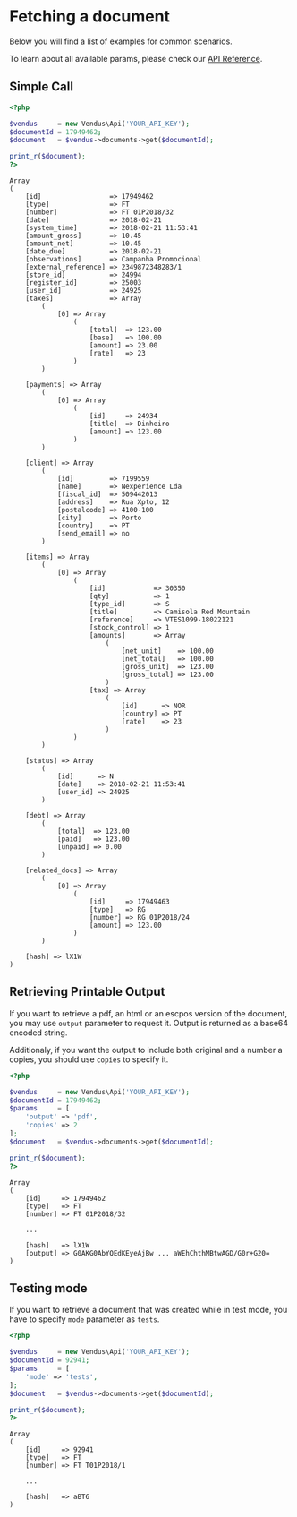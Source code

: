 # Fetching a document

Below you will find a list of examples for common scenarios. 

To learn about all available params, please check our [API Reference](https://www.vendus.pt/ws/documents.doc).

## Simple Call


```php
<?php

$vendus     = new Vendus\Api('YOUR_API_KEY');
$documentId = 17949462;
$document   = $vendus->documents->get($documentId);

print_r($document);
?>
```
```
Array
(
    [id]                 => 17949462
    [type]               => FT
    [number]             => FT 01P2018/32
    [date]               => 2018-02-21
    [system_time]        => 2018-02-21 11:53:41
    [amount_gross]       => 10.45
    [amount_net]         => 10.45
    [date_due]           => 2018-02-21
    [observations]       => Campanha Promocional
    [external_reference] => 2349872348283/1
    [store_id]           => 24994
    [register_id]        => 25003
    [user_id]            => 24925
    [taxes]              => Array
        (
            [0] => Array
                (
                    [total]  => 123.00
                    [base]   => 100.00
                    [amount] => 23.00
                    [rate]   => 23
                )
        )

    [payments] => Array
        (
            [0] => Array
                (
                    [id]     => 24934
                    [title]  => Dinheiro
                    [amount] => 123.00
                )
        )

    [client] => Array
        (
            [id]         => 7199559
            [name]       => Nexperience Lda
            [fiscal_id]  => 509442013
            [address]    => Rua Xpto, 12
            [postalcode] => 4100-100
            [city]       => Porto
            [country]    => PT
            [send_email] => no
        )

    [items] => Array
        (
            [0] => Array
                (
                    [id]            => 30350
                    [qty]           => 1
                    [type_id]       => S
                    [title]         => Camisola Red Mountain
                    [reference]     => VTES1099-18022121
                    [stock_control] => 1
                    [amounts]       => Array
                        (
                            [net_unit]    => 100.00
                            [net_total]   => 100.00
                            [gross_unit]  => 123.00
                            [gross_total] => 123.00
                        )
                    [tax] => Array
                        (
                            [id]      => NOR
                            [country] => PT
                            [rate]    => 23
                        )
                )
        )

    [status] => Array
        (
            [id]      => N
            [date]    => 2018-02-21 11:53:41
            [user_id] => 24925
        )

    [debt] => Array
        (
            [total]  => 123.00
            [paid]   => 123.00
            [unpaid] => 0.00
        )

    [related_docs] => Array
        (
            [0] => Array
                (
                    [id]     => 17949463
                    [type]   => RG
                    [number] => RG 01P2018/24
                    [amount] => 123.00
                )
        )

    [hash] => lX1W
)
```

## Retrieving Printable Output
If you want to retrieve a pdf, an html or an escpos version of the document, you may use `output` parameter to request it. Output is returned as a base64 encoded string. 

Additionaly, if you want the output to include both original and a number a copies, you should use `copies` to specify it.

```php
<?php

$vendus     = new Vendus\Api('YOUR_API_KEY');
$documentId = 17949462;
$params     = [
    'output' => 'pdf', 
    'copies' => 2
];
$document   = $vendus->documents->get($documentId);

print_r($document);
?>
```
```
Array
(
    [id]     => 17949462
    [type]   => FT
    [number] => FT 01P2018/32
    
    ...

    [hash]   => lX1W
    [output] => G0AKG0AbYQEdKEyeAjBw ... aWEhChthMBtwAGD/G0r+G20=
)
```

## Testing mode
If you want to retrieve a document that was created while in test mode, you have to specify `mode` parameter as `tests`.
```php
<?php

$vendus     = new Vendus\Api('YOUR_API_KEY');
$documentId = 92941;
$params     = [
    'mode' => 'tests', 
];
$document   = $vendus->documents->get($documentId);

print_r($document);
?>
```
```
Array
(
    [id]     => 92941
    [type]   => FT
    [number] => FT T01P2018/1
    
    ...

    [hash]   => aBT6
)
```